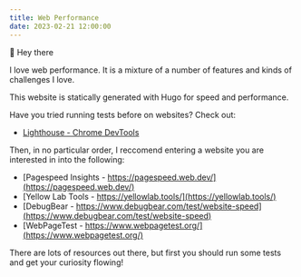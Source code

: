 ```yaml
---
title: Web Performance
date: 2023-02-21 12:00:00
---
```


👋 Hey there

I love web performance. It is a mixture of a number of features and kinds of challenges I love.

This website is statically generated with Hugo for speed and performance.



Have you tried running tests before on websites? Check out:

* [Lighthouse - Chrome DevTools](https://developer.chrome.com/docs/lighthouse/overview/#devtools)

Then, in no particular order, I reccomend entering a website you are interested in into the following:

* [Pagespeed Insights - https://pagespeed.web.dev/](https://pagespeed.web.dev/)
* [Yellow Lab Tools - https://yellowlab.tools/](https://yellowlab.tools/)
* [DebugBear - https://www.debugbear.com/test/website-speed](https://www.debugbear.com/test/website-speed)
* [WebPageTest - https://www.webpagetest.org/](https://www.webpagetest.org/)

There are lots of resources out there, but first you should run some tests and get your curiosity flowing!

